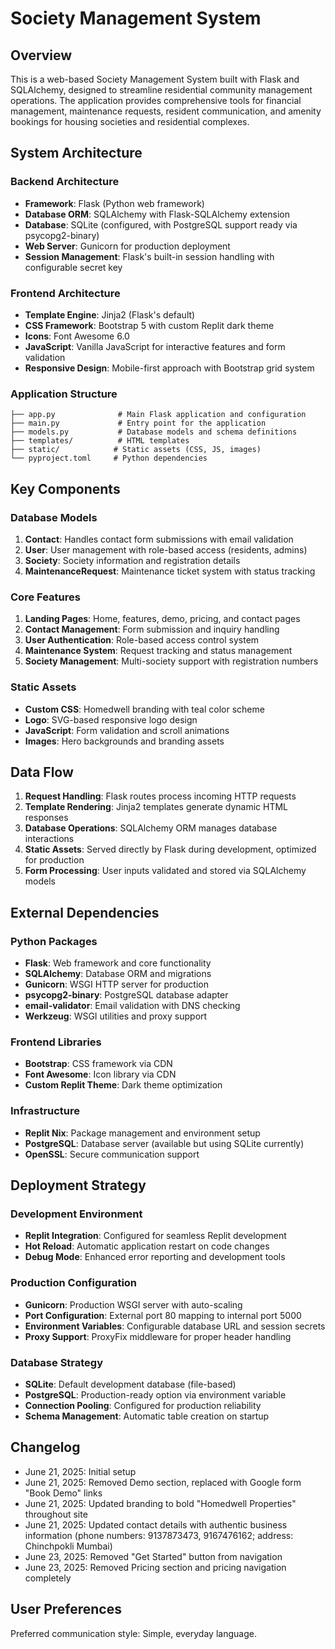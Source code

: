 # Society Management System

## Overview

This is a web-based Society Management System built with Flask and SQLAlchemy, designed to streamline residential community management operations. The application provides comprehensive tools for financial management, maintenance requests, resident communication, and amenity bookings for housing societies and residential complexes.

## System Architecture

### Backend Architecture
- **Framework**: Flask (Python web framework)
- **Database ORM**: SQLAlchemy with Flask-SQLAlchemy extension
- **Database**: SQLite (configured, with PostgreSQL support ready via psycopg2-binary)
- **Web Server**: Gunicorn for production deployment
- **Session Management**: Flask's built-in session handling with configurable secret key

### Frontend Architecture
- **Template Engine**: Jinja2 (Flask's default)
- **CSS Framework**: Bootstrap 5 with custom Replit dark theme
- **Icons**: Font Awesome 6.0
- **JavaScript**: Vanilla JavaScript for interactive features and form validation
- **Responsive Design**: Mobile-first approach with Bootstrap grid system

### Application Structure
```
├── app.py              # Main Flask application and configuration
├── main.py             # Entry point for the application
├── models.py           # Database models and schema definitions
├── templates/          # HTML templates
├── static/            # Static assets (CSS, JS, images)
└── pyproject.toml     # Python dependencies
```

## Key Components

### Database Models
1. **Contact**: Handles contact form submissions with email validation
2. **User**: User management with role-based access (residents, admins)
3. **Society**: Society information and registration details
4. **MaintenanceRequest**: Maintenance ticket system with status tracking

### Core Features
1. **Landing Pages**: Home, features, demo, pricing, and contact pages
2. **Contact Management**: Form submission and inquiry handling
3. **User Authentication**: Role-based access control system
4. **Maintenance System**: Request tracking and status management
5. **Society Management**: Multi-society support with registration numbers

### Static Assets
- **Custom CSS**: Homedwell branding with teal color scheme
- **Logo**: SVG-based responsive logo design
- **JavaScript**: Form validation and scroll animations
- **Images**: Hero backgrounds and branding assets

## Data Flow

1. **Request Handling**: Flask routes process incoming HTTP requests
2. **Template Rendering**: Jinja2 templates generate dynamic HTML responses
3. **Database Operations**: SQLAlchemy ORM manages database interactions
4. **Static Assets**: Served directly by Flask during development, optimized for production
5. **Form Processing**: User inputs validated and stored via SQLAlchemy models

## External Dependencies

### Python Packages
- **Flask**: Web framework and core functionality
- **SQLAlchemy**: Database ORM and migrations
- **Gunicorn**: WSGI HTTP server for production
- **psycopg2-binary**: PostgreSQL database adapter
- **email-validator**: Email validation with DNS checking
- **Werkzeug**: WSGI utilities and proxy support

### Frontend Libraries
- **Bootstrap**: CSS framework via CDN
- **Font Awesome**: Icon library via CDN
- **Custom Replit Theme**: Dark theme optimization

### Infrastructure
- **Replit Nix**: Package management and environment setup
- **PostgreSQL**: Database server (available but using SQLite currently)
- **OpenSSL**: Secure communication support

## Deployment Strategy

### Development Environment
- **Replit Integration**: Configured for seamless Replit development
- **Hot Reload**: Automatic application restart on code changes
- **Debug Mode**: Enhanced error reporting and development tools

### Production Configuration
- **Gunicorn**: Production WSGI server with auto-scaling
- **Port Configuration**: External port 80 mapping to internal port 5000
- **Environment Variables**: Configurable database URL and session secrets
- **Proxy Support**: ProxyFix middleware for proper header handling

### Database Strategy
- **SQLite**: Default development database (file-based)
- **PostgreSQL**: Production-ready option via environment variable
- **Connection Pooling**: Configured for production reliability
- **Schema Management**: Automatic table creation on startup

## Changelog

- June 21, 2025: Initial setup
- June 21, 2025: Removed Demo section, replaced with Google form "Book Demo" links
- June 21, 2025: Updated branding to bold "Homedwell Properties" throughout site
- June 21, 2025: Updated contact details with authentic business information (phone numbers: 9137873473, 9167476162; address: Chinchpokli Mumbai)
- June 23, 2025: Removed "Get Started" button from navigation
- June 23, 2025: Removed Pricing section and pricing navigation completely

## User Preferences

Preferred communication style: Simple, everyday language.